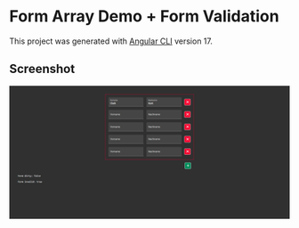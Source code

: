 # Form Array Demo + Form Validation

This project was generated with [Angular CLI](https://github.com/angular/angular-cli) version 17.

## Screenshot

![Screenshot](/src/assets/screenshot.png)